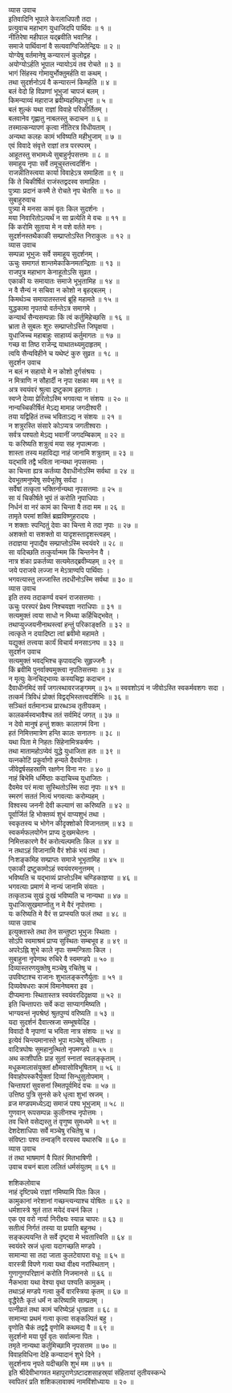 व्यास उवाच  
इतिवादिनि भूपाले केरलाधिपतौ तदा ।  
प्रत्युवाच महाभाग युधाजिदपि पार्थिवः ॥ १ ॥  
नीतिरेषा महीपाल यद्‌ब्रवीति भवानिह ।  
समाजे पार्थिवानां वै सत्यवाग्विजितेन्द्रियः ॥ २ ॥  
योग्येषु वर्तमानेषु कन्यारत्नं कुलोद्वह ।  
अयोग्योऽर्हति भूपाल न्यायोऽयं तव रोचते ॥ ३ ॥  
भागं सिंहस्य गोमायुर्भोक्तुमर्हति वा कथम् ।  
तथा सुदर्शनोऽयं वै कन्यारत्नं किमर्हति ॥ ४ ॥  
बलं वेदो हि विप्राणां भूभुजां चापजं बलम् ।  
किमन्याय्यं महाराज ब्रवीम्यहमिहाधुना ॥ ५ ॥  
बलं शुल्कं यथा राज्ञां विवाहे परिकीर्तितम् ।  
बलवानेव गृह्णातु नाबलस्तु कदाचन ॥ ६ ॥  
तस्मात्कन्यापणं कृत्वा नीतिरत्र विधीयताम् ।  
अन्यथा कलहः कामं भविष्यति महीभुजाम् ॥ ७ ॥  
एवं विवादे संवृत्ते राज्ञां तत्र परस्परम् ।  
आहूतस्तु सभामध्ये सुबाहुर्नृपसत्तमः ॥ ८ ॥  
समाहूय नृपाः सर्वे तमूचुस्तत्त्वदर्शिनः ।  
राजन्नीतिस्त्वया कार्या विवाहेऽत्र समाहिता ॥ ९ ॥  
किं ते चिकीर्षितं राजंस्तद्वदस्व समाहितः ।  
पुत्र्याः प्रदानं कस्मै ते रोचते नृप चेतसि ॥ १० ॥  
सुबाहुरुवाच  
पुत्र्या मे मनसा कामं वृतः किल सुदर्शनः ।  
मया निवारितोऽत्यर्थं न सा प्रत्येति मे वचः ॥ ११ ॥  
किं करोमि सुताया मे न वशे वर्तते मनः ।  
सुदर्शनस्तथैकाकी सम्प्राप्तोऽस्ति निराकुलः ॥ १२ ॥  
व्यास उवाच  
सम्पन्ना भूभुजः सर्वे समाहूय सुदर्शनम् ।  
ऊचुः समागतं शान्तमेकाकिनमतन्द्रिताः ॥ १३ ॥  
राजपुत्र महाभाग केनाहूतोऽसि सुव्रत ।  
एकाकी यः समायातः समाजे भूभृतामिह ॥ १४ ॥  
न वै सैन्यं न सचिवा न कोशो न बृहद्‌बलम् ।  
किमर्थञ्च समायातस्तत्त्वं ब्रूहि महामते ॥ १५ ॥  
युद्धकामा नृपतयो वर्तन्तेऽत्र समागमे ।  
कन्यार्थं सैन्यसम्पन्नाः किं त्वं कर्तुमिहेच्छसि ॥ १६ ॥  
भ्राता ते सुबलः शूरः सम्प्राप्तोऽस्ति जिघृक्षया ।  
युधाजिच्च महाबाहुः साहाय्यं कर्तुमागतः ॥ १७ ॥  
गच्छ वा तिष्ठ राजेन्द्र याथातथ्यमुदाहृतम् ।  
त्वयि सैन्यविहीने च यथेष्टं कुरु सुव्रत ॥ १८ ॥  
सुदर्शन उवाच  
न बलं न सहायो मे न कोशो दुर्गसंश्रयः ।  
न मित्राणि न सौहार्दी न नृपा रक्षका मम ॥ १९ ॥  
अत्र स्वयंवरं श्रुत्वा द्रष्टुकाम इहागतः ।  
स्वप्ने देव्या प्रेरितोऽस्मि भगवत्या न संशयः ॥ २० ॥  
नान्यच्चिकीर्षितं मेऽद्य मामाह जगदीश्वरी ।  
तया यद्विहितं तच्च भविताऽद्य न संशयः ॥ २१ ॥  
न शत्रुरस्ति संसारे कोऽप्यत्र जगतीश्वराः ।  
सर्वत्र पश्यतो मेऽद्य भवानीं जगदम्बिकाम् ॥ २२ ॥  
यः करिष्यति शत्रुत्वं मया सह नृपात्मजाः ।  
शास्ता तस्य महाविद्या नाहं जानामि शत्रुताम् ॥ २३ ॥  
यद्‌भावि तद्वै भविता नान्यथा नृपसत्तमाः ।  
का चिन्ता ह्यत्र कर्तव्या दैवाधीनोऽस्मि सर्वथा ॥ २४ ॥  
देवभूतमनुष्येषु सर्वभूतेषु सर्वदा ।  
सर्वेषां तत्कृता भक्तिर्नान्यथा नृपसत्तमाः ॥ २५ ॥  
सा यं चिकीर्षते भूपं तं करोति नृपाधिपाः ।  
निर्धनं वा नरं कामं का चिन्ता वै तदा मम ॥ २६ ॥  
तामृते परमां शक्तिं ब्रह्मविष्णुहरादयः ।  
न शक्ताः स्पन्दितुं देवाः का चिन्ता मे तदा नृपाः ॥ २७ ॥  
अशक्तो वा सशक्तो वा यादृशस्तादृशस्त्वहम् ।  
तदाज्ञया नृपाद्यैव सम्प्राप्तोऽस्मि स्वयंवरे ॥ २८ ॥  
सा यदिच्छति तत्कुर्यान्मम किं चिन्तनेन वै ।  
नात्र शंका प्रकर्तव्या सत्यमेतद्‌ब्रवीम्यहम् ॥ २९ ॥  
जये पराजये लज्जा न मेऽत्राण्वपि पार्थिवाः ।  
भगवत्यास्तु लज्जास्ति तदधीनोऽस्मि सर्वथा ॥ ३० ॥  
व्यास उवाच  
इति तस्य तदाकर्ण्य वचनं राजसत्तमाः ।  
ऊचुः परस्परं प्रेक्ष्य निश्चयज्ञा नराधिपाः ॥ ३१ ॥  
सत्यमुक्तं त्वया साधो न मिथ्या कर्हिचिद्‌भवेत् ।  
तथाप्युज्जयनीनाथस्त्वां हन्तुं परिकाङ्क्षति ॥ ३२ ॥  
त्वत्कृते न दयादिष्टा त्वां ब्रवीमो महामते ।  
यद्युक्तं तत्त्वया कार्यं विचार्य मनसाऽनघ ॥ ३३ ॥  
सुदर्शन उवाच  
सत्यमुक्तं भवद्‌भिश्च कृपावद्‌भिः सुहृज्जनैः ।  
किं ब्रवीमि पुनर्वाक्यमुक्त्वा नृपतिसत्तमाः ॥ ३४ ॥  
न मृत्युः केनचिद्‌भाव्यः कस्यचिद्वा कदाचन ।  
दैवाधीनमिदं सर्वं जगत्स्थावरजङ्गमम् ॥ ३५ ॥
स्ववशोऽयं न जीवोऽस्ति स्वकर्मवशगः सदा ।  
तत्कर्म त्रिविधं प्रोक्तं विद्वद्‌भिस्तत्त्वदर्शिभिः ॥ ३६ ॥  
सञ्चितं वर्तमानञ्च प्रारब्धञ्च तृतीयकम् ।  
कालकर्मस्वभावैश्च ततं सर्वमिदं जगत् ॥ ३७ ॥  
न देवो मानुषं हन्तुं शक्तः कालागमं विना ।  
हतं निमित्तमात्रेण हन्ति कालः सनातनः ॥ ३८ ॥  
यथा पिता मे निहतः सिंहेनामित्रकर्षणः ।  
तथा मातामहोऽप्येवं युद्धे युधाजिता हतः ॥ ३९ ॥  
यत्नकोटिं प्रकुर्वाणो हन्यते दैवयोगतः ।  
जीवेद्वर्षसहस्राणि रक्षणेन विना नरः ॥ ४० ॥  
नाहं बिभेमि धर्मिष्ठाः कदाचिच्च युधाजितः ।  
दैवमेव परं मत्वा सुस्थितोऽस्मि सदा नृपाः ॥ ४१ ॥  
स्मरणं सततं नित्यं भगवत्याः करोम्यहम् ।  
विश्वस्य जननी देवी कल्याणं सा करिष्यति ॥ ४२ ॥  
पूर्वार्जितं हि भोक्तव्यं शुभं वाप्यशुभं तथा ।  
स्वकृतस्य च भोगेन कीदृक्शोको विजानताम् ॥ ४३ ॥  
स्वकर्मफलयोगेन प्राप्य दुःखमचेतनः ।  
निमित्तकारणे वैरं करोत्यल्पमतिः किल ॥ ४४ ॥  
न तथाऽहं विजानामि वैरं शोकं भयं तथा ।  
निःशङ्कमिह सम्प्राप्तः समाजे भूभृतामिह ॥ ४५ ॥  
एकाकी द्रष्टुकामोऽहं स्वयंवरमनुत्तमम् ।  
भविष्यति च यद्‌भाव्यं प्राप्तोऽस्मि चण्डिकाज्ञया ॥ ४६ ॥  
भगवत्याः प्रमाणं मे नान्यं जानामि संयतः ।  
तत्कृतञ्च सुखं दुःखं भविष्यति च नान्यथा ॥ ४७ ॥  
युधाजित्सुखमाप्नोतु न मे वैरं नृपोत्तमाः ।  
यः करिष्यति मे वैरं स प्राप्स्यति फलं तथा ॥ ४८ ॥  
व्यास उवाच  
इत्युक्तास्ते तथा तेन सन्तुष्टा भूभुजः स्थिताः ।  
सोऽपि स्वमाश्रमं प्राप्य सुस्थितः सम्बभूव ह ॥ ४९ ॥  
अपरेऽह्नि शुभे काले नृपाः सम्मन्त्रिताः किल ।  
सुबाहुना नृपेणाथ रुचिरे वै स्वमण्डपे ॥ ५० ॥  
दिव्यास्तरणयुक्तेषु मञ्चेषु रचितेषु च ।  
उपविष्टाश्च राजानः शुभालङ्करणैर्युताः ॥ ५१ ॥  
दिव्यवेषधराः कामं विमानेष्वमरा इव ।  
दीप्यमानाः स्थितास्तत्र स्वयंवरदिदृक्षया ॥ ५२ ॥  
इति चिन्तापराः सर्वे कदा साप्यागमिष्यति ।  
भाग्यवन्तं नृपश्रेष्ठं श्रुतपुण्यं वरिष्यति ॥ ५३ ॥  
यदा सुदर्शनं दैवात्स्रजा सम्भूषयेदिह ।  
विवादो वै नृपाणां च भविता नात्र संशयः ॥ ५४ ॥  
इत्येवं चिन्त्यमानास्ते भूपा मञ्चेषु संस्थिताः ।  
वादित्रघोषः सुमहानुत्थितो नृपमण्डपे ॥ ५५ ॥  
अथ काशीपतिः प्राह सुतां स्नातां स्वलङ्कृताम् ।  
मधूकमालासंयुक्तां क्षौमवासोविभूषिताम् ॥ ५६ ॥  
विवाहोपस्करैर्युक्तां दिव्यां सिन्धुसुतोपमाम् ।  
चिन्तापरां सुवसनां स्मितपूर्वमिदं वचः ॥ ५७ ॥  
उत्तिष्ठ पुत्रि सुनसे करे धृत्वा शुभां स्रजम् ।  
व्रज मण्डपमध्येऽद्य समाजं पश्य भूभुजाम् ॥ ५८ ॥  
गुणवान् रूपसम्पन्नः कुलीनश्च नृपोत्तमः ।  
तव चित्ते वसेद्यस्तु तं वृणुष्व सुमध्यमे ॥ ५९ ॥  
देशदेशाधिपाः सर्वे मञ्चेषु रचितेषु च ।  
संविष्टाः पश्य तन्वङ्‌गि वरयस्व यथारुचि ॥ ६० ॥  
व्यास उवाच  
तं तथा भाषमाणं वै पितरं मितभाषिणी ।  
उवाच वचनं बाला ललितं धर्मसंयुतम् ॥ ६१ ॥  
  
शशिकलोवाच  
नाहं दृष्टिपथे राज्ञां गमिष्यामि पितः किल ।  
कामुकानां नरेशानां गच्छन्त्यन्याश्च योषितः ॥ ६२ ॥  
धर्मशास्त्रे श्रुतं तात मयेदं वचनं किल ।  
एक एव वरो नार्या निरीक्ष्यः स्यान्न चापरः ॥ ६३ ॥  
सतीत्वं निर्गतं तस्या या प्रयाति बहूनथ ।  
सङ्कल्पयन्ति ते सर्वे दृष्ट्वा मे भवतात्त्विति ॥ ६४ ॥  
स्वयंवरे स्रजं धृत्वा यदागच्छति मण्डपे ।  
सामान्या सा तदा जाता कुलटेवापरा वधूः ॥ ६५ ॥  
वारस्त्री विपणे गत्वा यथा वीक्ष्य नरांस्थितान् ।  
गुणागुणपरिज्ञानं करोति निजमानसे ॥ ६६ ॥  
नैकभावा यथा वेश्या वृथा पश्यति कामुकम् ।  
तथाऽहं मण्डपे गत्वा कुर्वे वारस्त्रिया कृतम् ॥ ६७ ॥  
वृद्धैरेतैः कृतं धर्मं न करिष्यामि साम्प्रतम् ।  
पत्नीव्रतं तथा कामं चरिष्येऽहं धृतव्रता ॥ ६८ ॥  
सामान्या प्रथमं गत्वा कृत्वा सङ्कल्पितं बहु ।  
वृणोति चैकं तद्वद्वै वृणोमि कथमद्य वै ॥ ६९ ॥  
सुदर्शनो मया पूर्वं वृतः सर्वात्मना पितः ।  
तमृते नान्यथा कर्तुमिच्छामि नृपसत्तम ॥ ७० ॥  
विवाहविधिना देहि कन्यादानं शुभे दिने ।  
सुदर्शनाय नृपते यदीच्छसि शुभं मम ॥ ७१ ॥  
इति श्रीदेवीभागवत महापुराणेऽष्टादशसाहस्र्यां संहितायां तृतीयस्कन्धे  
स्वपितरं प्रति शशिकलावाक्यं नामविंशोध्यायः ॥ २० ॥
